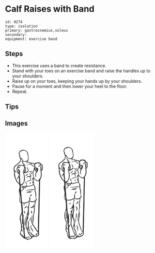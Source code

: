 # Calf Raises with Band
> 

``` 
id: 0274 
type: isolation 
primary: gastrocnemius,soleus 
secondary:  
equipment: exercise band 
``` 

## Steps

 - This exercise uses a band to create resistance.
 - Stand with your toes on an exercise band and raise the handles up to your shoulders.
 - Raise up on your toes, keeping your hands up by your shoulders.
 - Pause for a moment and then lower your heel to the floor.
 - Repeat.

## Tips


## Images

<svg width="144" height="384" viewBox="0 0 108 288" xmlns="http://www.w3.org/2000/svg"><g fill="#FFF"><path d="M0 0h108v288H0V0m36.9 46.05c-2.28 2.05-3.51 5.59-2.44 8.58 1.03 3.38.49 7.47 3.37 10.05-.05 1.81.2 3.71-.53 5.44-.84 2.86-3.83 4.15-5.62 6.34-2.64 3.17-7.05 4.39-9.14 8.08-1.24 2.25-2.09 5-1.26 7.54 1.74 5.46.33 11.32 1.8 16.83 1.24 4.42 3.37 8.5 5.25 12.67 1.58 3.16 5.6 4.2 6.95 7.52.56 1.9.74 3.91.82 5.9.16 2.84-2.01 5.17-2.08 7.97.56 5.26 3.1 10.26 2.32 15.64.37.03 1.1.09 1.47.11.39-.89.77-1.78 1.14-2.68-.96 5.33-.37 10.74.31 16.07-.57-.38-1.71-1.12-2.28-1.49-.85-3.85-.09-7.74.97-11.46-.57.24-1.7.73-2.27.97.13 3.26-.42 6.51-.13 9.77.15 2.74 4.23 3.2 3.97 6.05.57 7.35 1.73 14.71 1.35 22.09-2.09 5.05-5.56 10.17-4.41 15.91 1.54 9.7 5.63 19.74 2.2 29.49-.99 3.26-2.93 7.93.43 10.44 2.41 2.04 4.42 4.49 6.71 6.66 1.8 1.8 4.62 1.59 6.61 3.07 3.75 2.74 8.36-.01 12.16-1.21 1.81-.41 2.81-2 2.82-3.79 2.81-.89 5.69-1.53 8.66-1.28 3.55.26 6.72-2.4 8.34-5.31-.51-4.98-.92-9.95-.29-14.95.33-26.52 1.42-53.02 1.7-79.55.69-13.3.45-26.64 1.02-39.94 3.89-6.47 4.79-14.48 2.77-21.76 1.38-1.72 3.67-3.25 3.55-5.71.15-3.37.13-6.74.02-10.11-1.31-.43-2.62-.86-3.94-1.26-.73-1.25-1.27-2.66-2.36-3.65-3.73-1.31-7.87-1.02-11.67-.1-.58 1.01-1.17 2.02-1.75 3.04l-2.29-2.13c-4.49-.29-8.97-1.03-13.03-3.06-.83.16-2.49.47-3.32.62.97-1.88 2.25-3.6 3.07-5.56 1.02-4.95-.22-9.97-.85-14.88-.42-4.89-4.86-8.43-9.38-9.5-3.76-1.24-7.37 1.13-10.74 2.53z"/><path d="M37.21 48.03c3.77-1.85 8.08-4.06 12.37-2.72 2.17 1.36 4.58 3.08 5.22 5.71 1.32 4.98 2.87 10.18 1.86 15.37-1.41 4.2-6.44 6.09-10.42 4.41-2.68-1.44-3.34-4.65-5.02-6.94-1.2-.88-2.73-1.27-3.76-2.36-.93-1.29.04-2.6.52-3.84-.43-.27-1.3-.8-1.73-1.07-.09-2.76-1.14-6.36.96-8.56zM39.44 64.63c1.37 1.9 2.72 3.84 4.31 5.58-.8.44-1.6.86-2.41 1.28.91 2.96 1.92 6.91 5.4 7.66-.66.49-1.31.99-1.95 1.5-3.31.04-6.69.46-9.88-.64-2.56 1.39-4.44 3.8-4.36 6.82-.41.24-1.24.71-1.66.95-.63 5.69.07 12.68 5.92 15.43-.8 1.85-1.07 3.87-1.81 5.73-1.56 2.16-3.36 4.25-3.75 6.99 2.31-1.32 3.33-3.97 5.33-5.66-.5 5.09.18 10.19.9 15.22-2.67-1.79-5.54-3.61-6.25-7-4.68-6.39-4.29-14.58-5.66-22.02 1.52 1.01 3.06 2.02 4.72 2.8-1.24-2.48-3.15-4.5-4.99-6.54-.58-2.4-.73-5.37.97-7.38 2.26-3.15 5.97-4.74 8.55-7.57 1.99-2.21 5.04-3.71 5.83-6.78.8-2.03.89-4.22.79-6.37z"/><path d="M43.17 72.95c.64-.44 1.28-.88 1.93-1.31 2.86 1.43 6.1 1.33 9.18.91-.07 1.64-.04 3.29 0 4.93.74-1.43 1.56-2.84 2.63-4.06 2.63 1.97 5.73 3.04 8.72 4.32-3.9.4-10.23-.57-11.55 4.34 1.02-.86 1.99-1.79 2.95-2.71 2.61-.09 5.22-.15 7.84-.27l-.55 1.28c2.57 1.39 4.72 3.38 6.99 5.18-.63-3.06-3.27-4.8-5.97-5.87.16-.67.49-2.01.65-2.69 2.98-.35 5.42 1.03 6.68 3.77-.4 2.51-.44 5.06-.33 7.61-.33.36-.98 1.09-1.3 1.45.18 3.1-1.09 5.87-3 8.23.33 3 .79 5.99 1.7 8.88.24 1.82 1.24 4.59-1.18 5.38-.45 1.47-.91 2.94-1.37 4.41-.88.87-1.74 1.76-2.58 2.66 2.16-.74 3.89-2.24 5.2-4.09-.16 2.66-.02 5.31.23 7.95-.76-1.35-1.57-2.66-2.55-3.85.3 2.68.65 5.35.9 8.04.4-.93 1.21-2.8 1.61-3.74.09 1.61.05 3.23-.05 4.84-4.7 2.47-9.94 3.34-15.13 4.13-.48-.87-.98-1.84-.46-2.84-.42-.56-.83-1.1-1.24-1.65-.39 1.46-.8 2.93-1.26 4.37-3.96.7-7.83-.35-11.58-1.58 1.46 3.73 6.97 4.57 10.18 2.87-.21.77-.42 1.55-.61 2.33-2.89.07-5.71-.43-8.51-1.05l-1.29.96c1.69.68 3.43 1.24 5.16 1.81-1.3 2.86-3.22 5.35-5.58 7.43-.41-4.9-.74-9.82-.47-14.74 1.9-.68 4.48-.75 5.37-2.91 1.19-2.23 2.51-4.4 3.51-6.72 2.13-7.1.39-14.4-1.69-21.27.67.3 2.03.9 2.71 1.19 3.31-.93 7.88-1.55 8.39-5.79 1.56 1.25 3.03 2.7 4.88 3.55 1.74.03 3.43-.54 5.12-.89-.72-2.18-2.88-1.05-4.5-.99-2.25.41-4.07-1.36-5.8-2.51 1.12-3.56-1.1-6.88-3.22-9.55.59 3.26 1.77 6.37 2.83 9.49-2.05 2.04-4.18 4-6.61 5.58 1.09-4.56 1.38-9.31.25-13.89-.99-.91-1.97-1.82-2.95-2.74 1.09-1.79 3.05-1.98 4.98-2.07-4.76-.23-6.8-4.74-9.26-8.11m20.6 28.08c.2 1.28 2.91 2.1 2.95.35-.19-1.29-2.91-2.08-2.95-.35M49.5 108.5c2.09-1.33 4.18-2.67 6.37-3.83.38-1.16.77-2.31 1.14-3.47-2.31 2.65-5.87 4.09-7.51 7.3m10.31-6.92c.71.9 1.44 1.79 2.18 2.67-.08 1.22-.16 2.44-.25 3.67-1.82.04-3.65-.05-5.46.17-1.53 1.41-2.42 3.34-3.33 5.18 1.45-1.14 2.73-2.46 3.99-3.79 1.32.1 2.64.19 3.96.27 1.59 2.74 2.19 5.82 1.53 8.95-.84-.14-2.54-.41-3.38-.55-1.09.72-2.17 1.44-3.25 2.17-.79.09-2.38.25-3.17.33 2.06 1.77 4.58.34 6.49-.9 1.47-.16 2.94-.32 4.42-.47.52-3.69.23-7.4-.99-10.93 1.79-.31 4.03.26 5.26-1.49l-4.69.84c1.18-2.82-.02-5.92-3.31-6.12m-10.49 19.27c.8 2.55 1.48 6.13 4.81 6.21-.97-2.51-2.75-4.53-4.81-6.21m14.04 2.33c-1.3.45-2.58 2.08-2.14 3.48 1.45.58 3.73-2.76 2.14-3.48z"/><path d="M75.69 77.93c2.54-2.79 6.78-1.26 10-.82l1.48 2.2c-1.63 1.04-3.41 1.8-5.24 2.43 3.18-.26 6.37-.59 9.57-.47l.61 2.57c-3.07-.35-6.14-.72-9.22-.94-.18.42-.55 1.26-.73 1.68 1.87-.16 3.74-.33 5.61-.51-.04 5.51-.1 11.07.82 16.52.5 4.48-.37 9.03-1.94 13.23-.48.21-1.45.64-1.93.85-.94 1.6-1.47 4.48-3.83 4.36-3.92-1.16-7.14-4.04-9.47-7.33 0-3.28-.68-6.49-1.39-9.67-.91-3.77 2.33-6.85 2.2-10.58 1.43 2.35 3.31 4.36 5.29 6.26-3.53 3.57-2.85 8.56-2.16 13.05.26-.29.79-.86 1.05-1.15.02-2.13-.12-4.27.01-6.4 1.19-4.45 5.98-7.38 5.71-12.32-.51-2.93-3.63-3.46-5.98-4.2l.12 4.52c.85 1.62 2.65 2.49 3.9 3.79-1.66-.59-3.31-1.21-4.95-1.82-.12-1.58-.25-3.15-.4-4.72l.99-.45c-.58-3.24-2.86-7.25-.12-10.08zM35.97 82.51c3.2.3 6.69-1.18 9.68.41 4.13 4.49-.37 10.16-1.41 14.93 1.52-.93 3.42-1.93 3.79-3.85.05-1.66-.22-3.31-.2-4.97.31-.12.95-.36 1.26-.48-.07 2.5-.27 4.99-.49 7.47-1.46.89-2.88 1.84-4.25 2.87 2.88 6.95 3.37 14.69 1.92 22.04-1.09 3.6-3.82 7.65-8.08 7.27-.73-5.72-.8-11.5-1.57-17.22-.65-4.7.47-9.4.13-14.09.03-3.09-2.42-5.27-3.54-7.97-.3 1.25-.62 2.48-.95 3.72.32 1.32.61 2.65.88 3.98.82.91 1.62 1.82 2.41 2.75-1.84-.24-3.34-1.25-4.48-2.66-.68-2.92-.89-5.9-.05-8.82 2.16-.6 4.41-.8 6.59-1.28.38-2.42-3.55-1.01-4.98-1.72.82-1.16 1.57-2.82 3.34-2.38z"/><path d="M89.21 84.25l2.44-.1c-.45 3.02.35 6.42-1.91 8.89.02-2.94.65-5.98-.53-8.79zM70.66 113.26c3.29 3.95 7.93 8.42 13.55 6.96-.88 16.56-.51 33.18-1.29 49.75-.49 13-.29 26.03-1.16 39.02-.12 11.54-.19 23.08-.47 34.62-3.71-2.2-4.47-6.65-7.14-9.74-2.04-2.39-3.45-5.2-5.07-7.88-.06-3.41.46-6.78 1.37-10.06 1.5-5.48-.41-11.39 1.74-16.75 1.73-4.57 1.53-9.53.78-14.27.54-4.72 2.87-9.15 2.79-14.01-.17-2.24 2.15-3.45 3.26-5.12-.88-1.78-2.83-3.42-2.43-5.59.73-4.7.79-9.62-.89-14.13-1.35-3.48-.02-7.22-.62-10.81-1-1.24-1.95-2.51-2.93-3.75-1.03-6.03-.88-12.16-1.49-18.24z"/><path d="M51.49 134.14c6.4.39 12.8-1.41 18.63-3.94 1 1.98 2.23 3.85 3.07 5.91.04 3.33-.63 6.73.67 9.93 2.34 6.37.59 13.42 3.19 19.69-1.71 1.34-3.31 2.86-5.26 3.85-3.34 1.26-6.92.35-10.37.32 1.55-2.8.58-5.99.56-8.99-.54-.62-1.09-1.24-1.64-1.86-.4 2.83-.61 5.73.24 8.51-4.56 5.24-11.78 6.36-18.36 5.76-1.44-8.85-1.29-17.88-2.73-26.73 2.75-2.39 5.81-4.67 7.15-8.21 1.72-.54 3.44-1.11 5.15-1.7-.08-.64-.23-1.9-.3-2.54m-1.73 8.43c4.74 1.11 9.55.28 14.21-.75 2.64-.73 6.5 1.47 8.06-1.5-7.48-.74-14.79 2.09-22.27 2.25m2.39 6.6c4.35-1.68 8.81.24 13.26-.45-1.84-1.75-4.45-1.07-6.72-1.07 3.2-1.43 7.39-1.38 9.68-4.31-5.49 1.61-11.56 2.28-16.22 5.83m12.97 2.98c-1.4 2.13-2.9 4.2-4.26 6.36 2.41-.74 6.7-3.65 4.26-6.36z"/><path d="M60.22 170.19c2.19.9 4.33 2.21 6.8 2.11 2.44-.21 4.78-1.02 7.14-1.63-.22 3.75-1.27 7.35-2.16 10.98-.28.2-.84.62-1.12.82.08-1.19.23-3.57.3-4.76-1.94 2.29-2.65 5.55-5.14 7.37-1.42-.62-2.77-1.37-4.15-2.05.96 1.92 2.55 4.05 5 3.67 1.78-.84 3.14-2.45 3.52-4.41.76 2.55 1.19 5.19 1.48 7.83.43 5.44-2.63 10.43-2.32 15.86.57 7.68-3.37 15.13-1.59 22.78 4.85 4.78 6.7 11.81 11.94 16.26 2.14 1.86 2.79 4.98 1.44 7.49-.81 2.61-3.89 2.67-6.04 3.46-2.06-1.59-4.49-2.51-6.97-3.19-.86-1.44-1.58-2.98-2.64-4.29-2.34-2.04-5.69-2.06-8.28-3.64-1.68-3.61-2.11-7.69.23-11.15-.09 2.11-.64 4.24-.24 6.33 1.37 1.95 3.26 3.46 4.91 5.16-.14-2.26-1.4-4.05-2.69-5.8-.48-2.22.6-4.95-1.34-6.66 1.17-5.21.66-10.67-1.61-15.51-1.57.14-.51 3-.48 3.93 1.39 5.43 1.08 11.34-1.85 16.23-3.09-6.92-1.07-14.77.1-21.95.35.08 1.05.23 1.4.3.85-2.78 1.18-5.69 1.73-8.54-1.02.01-1.76.6-2.34 1.4.25-3.02.51-6.08 1.49-8.96.14 2.5-.48 5.25 1.12 7.43 2.17-6.23.25-12.67 1.08-19.04-.98-5.34 1.93-10.3 1.75-15.58-.3-.3-.9-.91-1.2-1.21-.56 4.65-1.65 9.2-2.8 13.74-.39-.52-1.17-1.55-1.56-2.06-.9-.18-1.81-.35-2.71-.53-1.74 1.52-3.53 2.99-5.12 4.68 3.07.74 4.87-2.01 6.65-3.93 3.97 3.19 3.01 8.41 2.17 12.81-.94 3.35-2.75 6.52-2.56 10.11-.04 7.42-2.82 14.51-2.72 21.92 0 2.82.77 5.56 1.16 8.33 2.05 4.04 4.09 8.13 5.11 12.57.45 2.35 2.87 3.42 4.05 5.34 1.15 1.77 2.6 3.31 3.84 5.03-.07 1.65-1.9 1.98-3.11 2.57-3.5 1.65-7.85 1.12-11.09-.82 3.21-2.29 7.4-.21 10.71-2.43-1.17-1.71-2.96-.61-4.48-.27-2.52-.74-4.81.35-6.99 1.49-1.21-6.51-1.7-13.12-2.01-19.72-.2-1.74 1.08-3.1 1.79-4.57l-2.38.24c-.54-8.26-1.54-16.49-2.09-24.75-.33-2.43.68-4.69 1.5-6.9-.55.19-1.65.56-2.21.74-.82-9.94-.51-19.95-2.41-29.79.96 0 2.88-.01 3.84-.01.12 1.61.23 3.23.34 4.85.35-.01 1.04-.01 1.38-.01-.09-1.56-.19-3.12-.3-4.68 4.76.13 9.21-1.9 12.73-4.99m-12.23 30.06c2.64-.37.78-3.48 1.04-5.13l-1.06.59c-.1-1.17-.19-2.35-.28-3.52l1.14-.65c-3.07 1.42-1.64 6.07-.84 8.71m15.79-8.14c.35 1.37.74 2.74 1.17 4.09-.22 1.16-.44 2.33-.55 3.52 1.14-.13 2.05-.86 2.63-1.81.38-2.42-1.64-4.32-3.25-5.8m2.26 16.88c-.66 4.95-1.73 10.01-.82 15.01l1.29 1.07c-.78-7.29.87-14.47 1.54-21.68a12.215 12.215 0 0 0-2.01 5.6m-17.32 9.5c-.34 3.95-1.46 8.55 1.09 12.01.17-7.91.16-15.86 1.67-23.66-2.04 3.51-1.93 7.77-2.76 11.65m14.15-9.72c-1.11 3.56-1.89 7.22-2.45 10.91 2.88-2.63 3.26-7.28 2.45-10.91m-.59 25.94c2.94 3.5 4.94 7.61 7.48 11.37-.21-2.83-1.35-5.44-2.72-7.89a623.66 623.66 0 0 1-3.53-3.74c.94-1.6 1.82-3.24 2.6-4.92-2.64.32-2.82 3.26-3.83 5.18m15.22 15.94c-.87.45-1.74.89-2.61 1.34 1.09.69 2.19 1.38 3.28 2.07.17-.59.52-1.79.69-2.39.83-1.17 1.63-2.36 2.39-3.58-1.94-.37-2.84 1.2-3.75 2.56zM41.82 200.91c1.72 8.77-.66 17.63 1.13 26.37.3-.13.91-.4 1.22-.54.41 10.42 2.15 20.74 2.34 31.16-1.92-2.89-4.66-4.95-7.2-7.23-.92-3.13.49-6.36 1.21-9.39.82 1.4 1.62 2.8 2.47 4.19 1.05-2.58-.55-4.9-1.49-7.22.52-2.16 1.23-4.25 1.84-6.38l-1.72-1.4c-.28-2.19-.59-4.37-1.13-6.51-1.28-4.55-1.07-9.35-2.26-13.92.53-3.25 2.22-6.17 3.59-9.13z"/><path d="M57.91 246.61c2.56.99 5.66 1.74 6.87 4.52 1.05 2.51 3.47 3.74 5.98 4.35-1.95-.09-3.8.5-5.56 1.28-1.53-4.08-5.58-6.28-7.29-10.15z"/></g><g fill="#333"><path d="M36.9 46.05c3.37-1.4 6.98-3.77 10.74-2.53 4.52 1.07 8.96 4.61 9.38 9.5.63 4.91 1.87 9.93.85 14.88-.82 1.96-2.1 3.68-3.07 5.56.83-.15 2.49-.46 3.32-.62 4.06 2.03 8.54 2.77 13.03 3.06l2.29 2.13c.58-1.02 1.17-2.03 1.75-3.04 3.8-.92 7.94-1.21 11.67.1 1.09.99 1.63 2.4 2.36 3.65 1.32.4 2.63.83 3.94 1.26.11 3.37.13 6.74-.02 10.11.12 2.46-2.17 3.99-3.55 5.71 2.02 7.28 1.12 15.29-2.77 21.76-.57 13.3-.33 26.64-1.02 39.94-.28 26.53-1.37 53.03-1.7 79.55-.63 5-.22 9.97.29 14.95-1.62 2.91-4.79 5.57-8.34 5.31-2.97-.25-5.85.39-8.66 1.28-.01 1.79-1.01 3.38-2.82 3.79-3.8 1.2-8.41 3.95-12.16 1.21-1.99-1.48-4.81-1.27-6.61-3.07-2.29-2.17-4.3-4.62-6.71-6.66-3.36-2.51-1.42-7.18-.43-10.44 3.43-9.75-.66-19.79-2.2-29.49-1.15-5.74 2.32-10.86 4.41-15.91.38-7.38-.78-14.74-1.35-22.09.26-2.85-3.82-3.31-3.97-6.05-.29-3.26.26-6.51.13-9.77.57-.24 1.7-.73 2.27-.97-1.06 3.72-1.82 7.61-.97 11.46.57.37 1.71 1.11 2.28 1.49-.68-5.33-1.27-10.74-.31-16.07-.37.9-.75 1.79-1.14 2.68-.37-.02-1.1-.08-1.47-.11.78-5.38-1.76-10.38-2.32-15.64.07-2.8 2.24-5.13 2.08-7.97-.08-1.99-.26-4-.82-5.9-1.35-3.32-5.37-4.36-6.95-7.52-1.88-4.17-4.01-8.25-5.25-12.67-1.47-5.51-.06-11.37-1.8-16.83-.83-2.54.02-5.29 1.26-7.54 2.09-3.69 6.5-4.91 9.14-8.08 1.79-2.19 4.78-3.48 5.62-6.34.73-1.73.48-3.63.53-5.44-2.88-2.58-2.34-6.67-3.37-10.05-1.07-2.99.16-6.53 2.44-8.58m.31 1.98c-2.1 2.2-1.05 5.8-.96 8.56.43.27 1.3.8 1.73 1.07-.48 1.24-1.45 2.55-.52 3.84 1.03 1.09 2.56 1.48 3.76 2.36 1.68 2.29 2.34 5.5 5.02 6.94 3.98 1.68 9.01-.21 10.42-4.41 1.01-5.19-.54-10.39-1.86-15.37-.64-2.63-3.05-4.35-5.22-5.71-4.29-1.34-8.6.87-12.37 2.72m2.23 16.6c.1 2.15.01 4.34-.79 6.37-.79 3.07-3.84 4.57-5.83 6.78-2.58 2.83-6.29 4.42-8.55 7.57-1.7 2.01-1.55 4.98-.97 7.38 1.84 2.04 3.75 4.06 4.99 6.54-1.66-.78-3.2-1.79-4.72-2.8 1.37 7.44.98 15.63 5.66 22.02.71 3.39 3.58 5.21 6.25 7-.72-5.03-1.4-10.13-.9-15.22-2 1.69-3.02 4.34-5.33 5.66.39-2.74 2.19-4.83 3.75-6.99.74-1.86 1.01-3.88 1.81-5.73-5.85-2.75-6.55-9.74-5.92-15.43.42-.24 1.25-.71 1.66-.95-.08-3.02 1.8-5.43 4.36-6.82 3.19 1.1 6.57.68 9.88.64.64-.51 1.29-1.01 1.95-1.5-3.48-.75-4.49-4.7-5.4-7.66.81-.42 1.61-.84 2.41-1.28-1.59-1.74-2.94-3.68-4.31-5.58m3.73 8.32c2.46 3.37 4.5 7.88 9.26 8.11-1.93.09-3.89.28-4.98 2.07.98.92 1.96 1.83 2.95 2.74 1.13 4.58.84 9.33-.25 13.89 2.43-1.58 4.56-3.54 6.61-5.58-1.06-3.12-2.24-6.23-2.83-9.49 2.12 2.67 4.34 5.99 3.22 9.55 1.73 1.15 3.55 2.92 5.8 2.51 1.62-.06 3.78-1.19 4.5.99-1.69.35-3.38.92-5.12.89-1.85-.85-3.32-2.3-4.88-3.55-.51 4.24-5.08 4.86-8.39 5.79-.68-.29-2.04-.89-2.71-1.19 2.08 6.87 3.82 14.17 1.69 21.27-1 2.32-2.32 4.49-3.51 6.72-.89 2.16-3.47 2.23-5.37 2.91-.27 4.92.06 9.84.47 14.74 2.36-2.08 4.28-4.57 5.58-7.43-1.73-.57-3.47-1.13-5.16-1.81l1.29-.96c2.8.62 5.62 1.12 8.51 1.05.19-.78.4-1.56.61-2.33-3.21 1.7-8.72.86-10.18-2.87 3.75 1.23 7.62 2.28 11.58 1.58.46-1.44.87-2.91 1.26-4.37.41.55.82 1.09 1.24 1.65-.52 1-.02 1.97.46 2.84 5.19-.79 10.43-1.66 15.13-4.13.1-1.61.14-3.23.05-4.84-.4.94-1.21 2.81-1.61 3.74-.25-2.69-.6-5.36-.9-8.04.98 1.19 1.79 2.5 2.55 3.85-.25-2.64-.39-5.29-.23-7.95-1.31 1.85-3.04 3.35-5.2 4.09.84-.9 1.7-1.79 2.58-2.66.46-1.47.92-2.94 1.37-4.41 2.42-.79 1.42-3.56 1.18-5.38-.91-2.89-1.37-5.88-1.7-8.88 1.91-2.36 3.18-5.13 3-8.23.32-.36.97-1.09 1.3-1.45-.11-2.55-.07-5.1.33-7.61-1.26-2.74-3.7-4.12-6.68-3.77-.16.68-.49 2.02-.65 2.69 2.7 1.07 5.34 2.81 5.97 5.87-2.27-1.8-4.42-3.79-6.99-5.18l.55-1.28c-2.62.12-5.23.18-7.84.27-.96.92-1.93 1.85-2.95 2.71 1.32-4.91 7.65-3.94 11.55-4.34-2.99-1.28-6.09-2.35-8.72-4.32-1.07 1.22-1.89 2.63-2.63 4.06-.04-1.64-.07-3.29 0-4.93-3.08.42-6.32.52-9.18-.91-.65.43-1.29.87-1.93 1.31m32.52 4.98c-2.74 2.83-.46 6.84.12 10.08l-.99.45c.15 1.57.28 3.14.4 4.72 1.64.61 3.29 1.23 4.95 1.82-1.25-1.3-3.05-2.17-3.9-3.79l-.12-4.52c2.35.74 5.47 1.27 5.98 4.2.27 4.94-4.52 7.87-5.71 12.32-.13 2.13.01 4.27-.01 6.4-.26.29-.79.86-1.05 1.15-.69-4.49-1.37-9.48 2.16-13.05-1.98-1.9-3.86-3.91-5.29-6.26.13 3.73-3.11 6.81-2.2 10.58.71 3.18 1.39 6.39 1.39 9.67 2.33 3.29 5.55 6.17 9.47 7.33 2.36.12 2.89-2.76 3.83-4.36.48-.21 1.45-.64 1.93-.85 1.57-4.2 2.44-8.75 1.94-13.23-.92-5.45-.86-11.01-.82-16.52-1.87.18-3.74.35-5.61.51.18-.42.55-1.26.73-1.68 3.08.22 6.15.59 9.22.94l-.61-2.57c-3.2-.12-6.39.21-9.57.47 1.83-.63 3.61-1.39 5.24-2.43l-1.48-2.2c-3.22-.44-7.46-1.97-10 .82m-39.72 4.58c-1.77-.44-2.52 1.22-3.34 2.38 1.43.71 5.36-.7 4.98 1.72-2.18.48-4.43.68-6.59 1.28-.84 2.92-.63 5.9.05 8.82 1.14 1.41 2.64 2.42 4.48 2.66-.79-.93-1.59-1.84-2.41-2.75-.27-1.33-.56-2.66-.88-3.98.33-1.24.65-2.47.95-3.72 1.12 2.7 3.57 4.88 3.54 7.97.34 4.69-.78 9.39-.13 14.09.77 5.72.84 11.5 1.57 17.22 4.26.38 6.99-3.67 8.08-7.27 1.45-7.35.96-15.09-1.92-22.04 1.37-1.03 2.79-1.98 4.25-2.87.22-2.48.42-4.97.49-7.47-.31.12-.95.36-1.26.48-.02 1.66.25 3.31.2 4.97-.37 1.92-2.27 2.92-3.79 3.85 1.04-4.77 5.54-10.44 1.41-14.93-2.99-1.59-6.48-.11-9.68-.41m53.24 1.74c1.18 2.81.55 5.85.53 8.79 2.26-2.47 1.46-5.87 1.91-8.89l-2.44.1m-18.55 29.01c.61 6.08.46 12.21 1.49 18.24.98 1.24 1.93 2.51 2.93 3.75.6 3.59-.73 7.33.62 10.81 1.68 4.51 1.62 9.43.89 14.13-.4 2.17 1.55 3.81 2.43 5.59-1.11 1.67-3.43 2.88-3.26 5.12.08 4.86-2.25 9.29-2.79 14.01.75 4.74.95 9.7-.78 14.27-2.15 5.36-.24 11.27-1.74 16.75-.91 3.28-1.43 6.65-1.37 10.06 1.62 2.68 3.03 5.49 5.07 7.88 2.67 3.09 3.43 7.54 7.14 9.74.28-11.54.35-23.08.47-34.62.87-12.99.67-26.02 1.16-39.02.78-16.57.41-33.19 1.29-49.75-5.62 1.46-10.26-3.01-13.55-6.96m-19.17 20.88c.07.64.22 1.9.3 2.54-1.71.59-3.43 1.16-5.15 1.7-1.34 3.54-4.4 5.82-7.15 8.21 1.44 8.85 1.29 17.88 2.73 26.73 6.58.6 13.8-.52 18.36-5.76-.85-2.78-.64-5.68-.24-8.51.55.62 1.1 1.24 1.64 1.86.02 3 .99 6.19-.56 8.99 3.45.03 7.03.94 10.37-.32 1.95-.99 3.55-2.51 5.26-3.85-2.6-6.27-.85-13.32-3.19-19.69-1.3-3.2-.63-6.6-.67-9.93-.84-2.06-2.07-3.93-3.07-5.91-5.83 2.53-12.23 4.33-18.63 3.94m8.73 36.05c-3.52 3.09-7.97 5.12-12.73 4.99.11 1.56.21 3.12.3 4.68-.34 0-1.03 0-1.38.01-.11-1.62-.22-3.24-.34-4.85-.96 0-2.88.01-3.84.01 1.9 9.84 1.59 19.85 2.41 29.79.56-.18 1.66-.55 2.21-.74-.82 2.21-1.83 4.47-1.5 6.9.55 8.26 1.55 16.49 2.09 24.75l2.38-.24c-.71 1.47-1.99 2.83-1.79 4.57.31 6.6.8 13.21 2.01 19.72 2.18-1.14 4.47-2.23 6.99-1.49 1.52-.34 3.31-1.44 4.48.27-3.31 2.22-7.5.14-10.71 2.43 3.24 1.94 7.59 2.47 11.09.82 1.21-.59 3.04-.92 3.11-2.57-1.24-1.72-2.69-3.26-3.84-5.03-1.18-1.92-3.6-2.99-4.05-5.34-1.02-4.44-3.06-8.53-5.11-12.57-.39-2.77-1.16-5.51-1.16-8.33-.1-7.41 2.68-14.5 2.72-21.92-.19-3.59 1.62-6.76 2.56-10.11.84-4.4 1.8-9.62-2.17-12.81-1.78 1.92-3.58 4.67-6.65 3.93 1.59-1.69 3.38-3.16 5.12-4.68.9.18 1.81.35 2.71.53.39.51 1.17 1.54 1.56 2.06 1.15-4.54 2.24-9.09 2.8-13.74.3.3.9.91 1.2 1.21.18 5.28-2.73 10.24-1.75 15.58-.83 6.37 1.09 12.81-1.08 19.04-1.6-2.18-.98-4.93-1.12-7.43-.98 2.88-1.24 5.94-1.49 8.96.58-.8 1.32-1.39 2.34-1.4-.55 2.85-.88 5.76-1.73 8.54-.35-.07-1.05-.22-1.4-.3-1.17 7.18-3.19 15.03-.1 21.95 2.93-4.89 3.24-10.8 1.85-16.23-.03-.93-1.09-3.79.48-3.93 2.27 4.84 2.78 10.3 1.61 15.51 1.94 1.71.86 4.44 1.34 6.66 1.29 1.75 2.55 3.54 2.69 5.8-1.65-1.7-3.54-3.21-4.91-5.16-.4-2.09.15-4.22.24-6.33-2.34 3.46-1.91 7.54-.23 11.15 2.59 1.58 5.94 1.6 8.28 3.64 1.06 1.31 1.78 2.85 2.64 4.29 2.48.68 4.91 1.6 6.97 3.19 2.15-.79 5.23-.85 6.04-3.46 1.35-2.51.7-5.63-1.44-7.49-5.24-4.45-7.09-11.48-11.94-16.26-1.78-7.65 2.16-15.1 1.59-22.78-.31-5.43 2.75-10.42 2.32-15.86-.29-2.64-.72-5.28-1.48-7.83-.38 1.96-1.74 3.57-3.52 4.41-2.45.38-4.04-1.75-5-3.67 1.38.68 2.73 1.43 4.15 2.05 2.49-1.82 3.2-5.08 5.14-7.37-.07 1.19-.22 3.57-.3 4.76.28-.2.84-.62 1.12-.82.89-3.63 1.94-7.23 2.16-10.98-2.36.61-4.7 1.42-7.14 1.63-2.47.1-4.61-1.21-6.8-2.11m-18.4 30.72c-1.37 2.96-3.06 5.88-3.59 9.13 1.19 4.57.98 9.37 2.26 13.92.54 2.14.85 4.32 1.13 6.51l1.72 1.4c-.61 2.13-1.32 4.22-1.84 6.38.94 2.32 2.54 4.64 1.49 7.22-.85-1.39-1.65-2.79-2.47-4.19-.72 3.03-2.13 6.26-1.21 9.39 2.54 2.28 5.28 4.34 7.2 7.23-.19-10.42-1.93-20.74-2.34-31.16-.31.14-.92.41-1.22.54-1.79-8.74.59-17.6-1.13-26.37m16.09 45.7c1.71 3.87 5.76 6.07 7.29 10.15 1.76-.78 3.61-1.37 5.56-1.28-2.51-.61-4.93-1.84-5.98-4.35-1.21-2.78-4.31-3.53-6.87-4.52z"/><path d="M63.77 101.03c.04-1.73 2.76-.94 2.95.35-.04 1.75-2.75.93-2.95-.35zM49.5 108.5c1.64-3.21 5.2-4.65 7.51-7.3-.37 1.16-.76 2.31-1.14 3.47-2.19 1.16-4.28 2.5-6.37 3.83zM59.81 101.58c3.29.2 4.49 3.3 3.31 6.12l4.69-.84c-1.23 1.75-3.47 1.18-5.26 1.49 1.22 3.53 1.51 7.24.99 10.93-1.48.15-2.95.31-4.42.47-1.91 1.24-4.43 2.67-6.49.9.79-.08 2.38-.24 3.17-.33 1.08-.73 2.16-1.45 3.25-2.17.84.14 2.54.41 3.38.55.66-3.13.06-6.21-1.53-8.95-1.32-.08-2.64-.17-3.96-.27-1.26 1.33-2.54 2.65-3.99 3.79.91-1.84 1.8-3.77 3.33-5.18 1.81-.22 3.64-.13 5.46-.17.09-1.23.17-2.45.25-3.67-.74-.88-1.47-1.77-2.18-2.67zM49.32 120.85c2.06 1.68 3.84 3.7 4.81 6.21-3.33-.08-4.01-3.66-4.81-6.21zM63.36 123.18c1.59.72-.69 4.06-2.14 3.48-.44-1.4.84-3.03 2.14-3.48zM49.76 142.57c7.48-.16 14.79-2.99 22.27-2.25-1.56 2.97-5.42.77-8.06 1.5-4.66 1.03-9.47 1.86-14.21.75zM52.15 149.17c4.66-3.55 10.73-4.22 16.22-5.83-2.29 2.93-6.48 2.88-9.68 4.31 2.27 0 4.88-.68 6.72 1.07-4.45.69-8.91-1.23-13.26.45zM65.12 152.15c2.44 2.71-1.85 5.62-4.26 6.36 1.36-2.16 2.86-4.23 4.26-6.36zM47.99 200.25c-.8-2.64-2.23-7.29.84-8.71l-1.14.65c.09 1.17.18 2.35.28 3.52l1.06-.59c-.26 1.65 1.6 4.76-1.04 5.13zM63.78 192.11c1.61 1.48 3.63 3.38 3.25 5.8-.58.95-1.49 1.68-2.63 1.81.11-1.19.33-2.36.55-3.52a73.21 73.21 0 0 1-1.17-4.09zM66.04 208.99c.2-2.01.89-3.93 2.01-5.6-.67 7.21-2.32 14.39-1.54 21.68L65.22 224c-.91-5 .16-10.06.82-15.01zM48.72 218.49c.83-3.88.72-8.14 2.76-11.65-1.51 7.8-1.5 15.75-1.67 23.66-2.55-3.46-1.43-8.06-1.09-12.01zM62.87 208.77c.81 3.63.43 8.28-2.45 10.91.56-3.69 1.34-7.35 2.45-10.91zM62.28 234.71c1.01-1.92 1.19-4.86 3.83-5.18a57.75 57.75 0 0 1-2.6 4.92c1.17 1.25 2.35 2.5 3.53 3.74 1.37 2.45 2.51 5.06 2.72 7.89-2.54-3.76-4.54-7.87-7.48-11.37zM77.5 250.65c.91-1.36 1.81-2.93 3.75-2.56-.76 1.22-1.56 2.41-2.39 3.58-.17.6-.52 1.8-.69 2.39-1.09-.69-2.19-1.38-3.28-2.07.87-.45 1.74-.89 2.61-1.34z"/></g></svg>
<svg width="144" height="384" viewBox="0 0 108 288" xmlns="http://www.w3.org/2000/svg"><g fill="#FFF"><path d="M0 0h108v288H0V0m40.41 37.5c-4.55.77-7.43 5.82-5.95 10.13 1.02 3.41.53 7.47 3.37 10.11.08 2.75.06 5.96-2.13 7.97-2.16 1.84-4.1 3.91-6.2 5.81-3.06 2.09-6.66 4.14-7.84 7.91-1.93 4.47 1.24 8.95.61 13.56-.59 7.97 2.92 15.32 6.44 22.22 1.61 2.4 4.52 3.53 6.09 5.97.93 2.49.79 5.22.92 7.84.09 2.44-1.63 4.51-1.69 6.93.5 4.1 1.91 8.03 2.46 12.12-.11 4.96-1.49 9.87-.93 14.86.42 2.34 3.38 3.37 3.32 5.92.73 6.89 1.29 13.85.59 20.77-1.53 6.4-4.65 12.76-3.41 19.5.43 4.61 3.02 8.55 4.33 12.9 1.11 3.8-1.91 7.35-1.06 11.17.4 2.3-.73 4.55-.43 6.85.23 2.08 1.51 3.81 2.38 5.66 1.67 3.03 1.42 6.63 2.42 9.88 1.01 2.43 2.76 4.46 4.25 6.6 2.34.19 4.67.39 6.98.76-.37-.7-1.12-2.11-1.49-2.82l-.16.5c-1.16-.45-2.31-.89-3.47-1.31.24-.56.71-1.68.95-2.24 1.67.68 3.43 1.4 5 .01.36.24 1.06.72 1.42.96 1.52-.36 3.04-.7 4.57-1.01.04-.45.13-1.37.18-1.82-2.76.77-5.59-.37-8.29.61-.47-.1-1.39-.3-1.86-.4-.57.58-1.71 1.73-2.28 2.31-.71-7.61-1.39-15.22-2.09-22.83 1.21-2.66 2.55-5.35 2.78-8.3-1.22 1.37-2.23 2.89-3.22 4.42-.23-2.88-.43-5.75-.66-8.63l1.28.33c-.16-8.05-1.03-16.07-.43-24.12-1.52 2.3-1.42 5.18-2.24 7.74-1.14-12.76-2.43-25.5-2.88-38.3 2.66 0 5.33.12 8-.05 3.96-.31 7.46-2.47 10.43-4.98 3.91 3.42 9.21 2.17 13.63.66-.23 5.56-3.06 10.91-1.78 16.52 1.64 6.45-1.84 12.9-.05 19.4-.34-.03-1-.1-1.34-.13-.96 5.78-2.57 11.54-2 17.46.34.32 1.03.96 1.38 1.28.7 3.44.61 7.08 2.13 10.33 2.47 5.74 3.65 12.29 8.06 17 1.26 1.32 2.11 3.08 1.97 4.94-1.89 3-5.1 5.28-8.6 5.9-2.02-.64-3.72-2-5.5-3.1-.02.86.02 1.71.1 2.57-4.48-.59-5.95-5.07-7.96-8.43-2.92-6.93-5.03-14.18-7.45-21.29-.29-6 1.78-11.74 2.58-17.62 1.83 3.65 3.57 7.44 3.86 11.58 1.1 5.47-2.63 10.57-1.48 16.02 1.05-1.84 1.57-3.91 2.43-5.84.15.98.46 2.94.62 3.92.71.57 1.42 1.13 2.14 1.69-2.68-6.41-1.36-13.29-2.4-19.95-.32-3.17-3.03-5.63-2.76-8.92-.52-5.47 2.47-10.54 1.97-16-.33-3.64.45-7.35-.27-10.93-2.38-4.53.73-9.38 1.07-14.05-.29-.49-.89-1.45-1.19-1.93-1.59 7.23-1.22 15.42-5.99 21.53-1.41 1.29-3.19 2.06-4.71 3.2 2.89.03 5.5-1.28 7.46-3.36-.89 2.69-1.66 5.41-2.54 8.1l-.68-.06-.63.01-.79.09-.76 2.14.95.27.77.25c.45 5.18 1.88 10.51.61 15.72-1.22 5.17-2.66 10.53-1.73 15.87 1.44 4.13 3.09 8.18 4.56 12.3 2.65 5.82 3.51 13.29 9.72 16.64-.26.52-.79 1.54-1.05 2.06-3.2 1.14-6.49 1.98-9.89 2.18-.84 1 2.16 1.55 2.85 1.41 3.44.07 7.17-.48 9.68-3.05 1.13-1.3 2.85-1.48 4.46-1.3 5.37.9 10.42-3.16 12.35-7.94-1.19-5-.2-10.09-.1-15.14.26-12 .35-24 .67-36 .93-17.01.48-34.05 1.29-51.06.23-10.65.32-21.3.57-31.94.07-2-.04-4-.37-5.97 5.05-5.21 4.53-13.19 3.77-19.85 1.02-1.37 2.26-2.63 2.88-4.24.33-3.97.46-7.98.08-11.95-1.13-.76-2.47-1.13-3.74-1.59-.71-1.51-1.16-3.25-2.48-4.37-3.75-1.19-7.82-.98-11.61-.09-.6 1.02-1.19 2.05-1.78 3.07-.59-.53-1.75-1.59-2.33-2.12-4.48-.3-8.94-1.03-12.99-3.04-.84.14-2.5.43-3.33.57.97-1.87 2.24-3.59 3.08-5.54.99-4.66-.16-9.37-.7-14-.33-7.74-10.03-13.21-16.77-9.39m29.22 132.22c-1.74 2.74-3.58 5.4-5.77 7.81 3.58-.94 7.04-4.34 6.79-8.22-.26.11-.77.31-1.02.41m-22.99 7.5c2.87.52 5.03-1.61 6.24-4-2.24 1.06-4.29 2.47-6.24 4m17.78 4.59c-.09 2.28.85 4.34 2.03 6.23-.56 1.84-1.55 3.85-.31 5.66.74-1.89 1.74-3.7 2.19-5.69-.58-2.41-2.19-4.46-3.91-6.2m-13.16 27.16c-.13 2.81-.66 5.59-.87 8.39 2.41-5.88 3.57-12.63.77-18.6-.88 3.37.05 6.81.1 10.21m13.43-9.6c-.01 4.22.36 8.49-.66 12.63-.82 3.6-1.4 7.34-.52 11 1.4-4.17.46-8.72 2.05-12.84 1.11-3.44 1.9-7.91-.87-10.79m2.07 33.11c.84 3.97 1.68 7.95 2.66 11.89.93-5.38-.73-10.81-2.14-15.96-.59 1.27-.88 2.68-.52 4.07m-8.17 4.78c1.54 2.23 3.19 4.43 4.35 6.9.84 2.5.64 5.2.93 7.8 1.19.88 2.36 2.08 3.98 1.8-3.76-2.69-1.69-7.51-3.7-11.03-1.45-2.49-3.06-4.9-4.29-7.52-.43.68-.85 1.36-1.27 2.05m21.28 9.53c-1.58 1.54-3.17 3.13-4.14 5.15-.43-.59-1.29-1.79-1.72-2.38-.96.12-1.92.24-2.88.37 1.58 1.88 3.41 3.53 5.77 4.35l-.52-2.83c1.33-.55 2.65-1.12 3.97-1.68-.15-1-.31-1.99-.48-2.98z"/><path d="M36.98 41.13c2.83-1.46 5.85-2.81 9.03-3.23 3.53-.58 6.49 2.05 8.31 4.76 1.67 5.39 3.38 11.12 2.32 16.8-1.46 4.15-6.44 6.01-10.41 4.34-2.67-1.45-3.33-4.67-5.05-6.95-1.4-1.18-4.07-1.45-4.13-3.7.22-.63.65-1.89.87-2.52-.43-.28-1.3-.85-1.73-1.14-.1-2.75-.87-5.94.79-8.36z"/><path d="M39.55 57.61c1.62 2.28 2.97 4.84 5.12 6.69 2.8 2.04 6.47 1.51 9.71 1.29-.18 1.61-.33 3.22-.46 4.83.96-1.35 1.92-2.71 2.97-4 2.72 2.08 5.99 3.12 9.14 4.32-4.07.4-10.39-.63-12.05 4.3 1.07-.85 2.08-1.76 3.09-2.68 2.35-.09 4.7-.14 7.06-.19 1.82 2.68 4.79 4.31 7.25 6.35-.76-3.06-3.42-4.78-6.13-5.93.46-.99.91-1.98 1.37-2.97 2.56.46 5.44 1.56 5.89 4.46-.14 4.15-.4 8.33.27 12.45-.42-1.68-.87-3.35-1.36-5.01-.26 3.46-1.06 6.88-3.38 9.56.17 4.08 1.8 7.88 2.06 11.93.11 1.13-.4 1.9-1.54 2.33-.44 1.45-.88 2.89-1.35 4.33-.89.89-1.75 1.81-2.59 2.75 2.1-.82 3.83-2.26 5.17-4.06-.13 2.59 0 5.19.21 7.78-.8-1.31-1.6-2.62-2.5-3.86.32 2.84.67 5.68.88 8.54.4-1.06 1.21-3.18 1.61-4.24.1 1.64.08 3.28 0 4.92-4.61 2.44-9.74 3.39-14.85 4.07-.56-.54-1.11-1.07-1.66-1.61l1.41-.51-1.68-2.19c-.43 1.42-.87 2.84-1.35 4.26-4.11.79-8.24-.19-11.81-2.31 2.96.07 4.59-2.18 5.59-4.57 4.43-6.73 4.22-15.68 1.27-22.97 3.5-2.65 9.53-2.54 10.62-7.58 1.55 1.26 2.99 2.71 4.83 3.56 1.79 0 3.51-.61 5.23-1.03-1.46-2.43-4.27-.2-6.37-.96-1.46-.56-2.73-1.47-4.03-2.31 1-3.71-1.08-7.3-3.69-9.79 1.02 3.23 2.23 6.41 3.27 9.64-1.94 1.84-3.87 3.68-6.03 5.25.78-5.7.93-12.08-3.25-16.59 1.31-1.42 3.2-1.63 5.01-1.96-1.61-.72-3.39-.54-5.08-.22.2-.93.39-1.87.57-2.81-3.56-.9-4.18-5.23-6.61-7.5-.64 4.36 3.69 6.62 4.45 10.34-3.67-.13-7.42.48-10.99-.69-3.03 1.59-5.04 4.9-3.73 8.32l-2.37.24c.14 3.44-.07 6.93.63 10.32.95 2.72 2.9 5 5.18 6.71-1.08 3.67-4.59 6.09-5.15 9.92 2.29.03 2.66-3.48 4.27-4.68.56 4.97.89 9.96 2.04 14.82-2.22-1.54-5-2.92-5.83-5.7-1.07-2.81-3.18-5.13-3.9-8.08-1.16-5.09-1.62-10.31-2.39-15.47 1.54 1.05 3.08 2.1 4.76 2.93-1.44-3.75-6.41-5.85-5.38-10.39.33-5.24 6.06-7.3 9.27-10.62 2.16-2.47 5.57-4.08 6.44-7.46.75-2 .82-4.16.87-6.27m24.23 36.45c.21 1.31 2.94 2.04 2.93.29-.19-1.3-2.94-2.03-2.93-.29m-14.39 7.4c2.17-1.26 4.29-2.61 6.49-3.81.37-1.15.75-2.29 1.11-3.43-2.39 2.58-5.7 4.22-7.6 7.24m10.36-6.94c.73.93 1.48 1.84 2.24 2.74-.07 1.2-.14 2.41-.22 3.61-1.84.07-3.7 0-5.53.24-1.53 1.44-2.41 3.4-3.28 5.28 1.46-1.24 2.75-2.65 4.05-4.06 1.26.18 2.52.4 3.77.66 2.13 2.4 2.06 5.72 1.69 8.71-.86-.14-2.57-.41-3.43-.54-1.08.71-2.16 1.41-3.23 2.13l-3.26.48c2.24 1.44 4.62.28 6.6-1.02 1.47-.17 2.93-.33 4.4-.48.51-3.66.23-7.35-1.02-10.85 1.82-.34 4.02.08 5.33-1.58-1.17.21-3.52.61-4.69.82 1.11-2.9-.16-5.84-3.42-6.14M49.3 113.84c.83 2.57 1.54 6.09 4.87 6.27-1.02-2.51-2.8-4.57-4.87-6.27m14.05 2.34c-1.3.44-2.56 2.09-2.11 3.48 1.44.58 3.69-2.73 2.11-3.48z"/><path d="M76.98 69.88c3.24-1 7.86-1.01 10.03 2.06-.23 2.52-3.3 3.06-5.16 4.07 3.31-.67 6.66-1.1 10.04-1.01-.89 4.41.69 9.57-2.47 13.28.16-3.2.87-6.41.18-9.6.47-.25 1.42-.75 1.89-1-2.85-.33-5.72-.58-8.59-.77-.2.41-.61 1.22-.81 1.63 1.92-.14 3.83-.29 5.74-.45-.96 8.61 2.33 17.25-.13 25.72-.9 3.29-3.37 5.84-5.79 8.11-4.43-.1-7.93-3.89-10.49-7.2-.02-3.27-.68-6.47-1.37-9.65-.82-3.12 1.19-5.86 2.14-8.67 1.39 1.86 2.87 3.66 4.4 5.41-2.71 3.51-1.62 7.93-1.24 11.95.27-.29.8-.87 1.06-1.17.13-3.21-.76-6.8 1.49-9.5 2.4-3.42 6.2-8.06 2.68-12.05-1.84-.32-3.66-.77-5.48-1.2-.5-3.39-1.95-7.98 1.88-9.96zM34.88 75.58c3.06 0 6.12-.39 9.17-.27 2.21.08 2.71 2.51 3.45 4.13.88 4.07-3.9 7.51-1.88 11.36.85-1.24 1.72-2.46 2.62-3.67-.28-1.64-.51-3.29-.69-4.94 2.69 2.31.91 6 1 8.97-.94.41-1.87.82-2.81 1.24l.92-1.13c-.65-.21-1.94-.61-2.59-.82 2.85 8.02 4.27 16.98 1.59 25.22-1.43 2.83-4.22 6.8-7.87 5-.39-7.19-1.53-14.34-1.51-21.55.46-5.39 2.03-12.27-3.25-15.89-.5 2.75-.44 5.55.01 8.3.98 1.02 1.94 2.04 2.89 3.08-1.92-.4-3.58-1.35-4.8-2.88-.66-3.04-.89-6.14-.37-9.22 2.42-1.43 5.23-1.52 7.94-1.81l.04-1.29c-2.01-.17-4.03-.21-6.04-.31.56-1.16.39-3.51 2.18-3.52z"/><path d="M74.8 81.77c3.18-.33 5.17 2.01 5.43 4.98-.48-.26-1.44-.78-1.91-1.04-.16-.84-.47-2.54-.62-3.38-3.67 1.95-.25 5.31 1.77 6.96-1.44-.4-2.87-.82-4.29-1.28-.22-2.07-.37-4.16-.38-6.24zM70.67 106.3c3.33 3.96 7.96 8.35 13.61 6.95-.66 16.08-.71 32.18-1.06 48.27-.56 13.54-.72 27.1-.99 40.66-1.07 13.99-.29 28.06-1.03 42.07-1.87-1.61-3.2-3.66-3.69-6.08-2.3-7.75-7.2-15.54-4.85-23.87-.55-.76-1.1-1.51-1.65-2.27l-.4 6.42c-.25-.52-.75-1.57-.99-2.1.58-5.39 1.44-10.8 2.79-16.05.49 3.47-.39 6.91-.88 10.33.47.8.95 1.59 1.44 2.38.19-2.4.39-4.79.76-7.17.85-4.66-.86-9.29-.64-13.96.2-2.67 1.57-5.14 1.48-7.85-.2-3.35-1.15-6.67-.59-10.04.52-3.8 1.45-7.54 1.51-11.4 1.21-1.21 2.4-2.44 3.55-3.7-.87-1.84-2.83-3.56-2.45-5.77.74-4.66.77-9.54-.87-14.03-1.34-3.47-.09-7.21-.63-10.81-1-1.26-1.97-2.55-2.96-3.82-.98-6.01-.88-12.11-1.46-18.16z"/><path d="M51.48 127.15c6.42.37 12.79-1.44 18.65-3.92 1.26 2.8 3.82 5.37 3.01 8.68-.8 4.16 1.34 8 1.82 12.06.89 4.92-.01 10.1 2.06 14.8-1.7 1.33-3.3 2.84-5.24 3.82-3.31 1.24-6.86.37-10.27.3 1.31-3.53 1.19-7.93-1-11.07-.61 2.92-.78 5.93.04 8.83-4.73 5.22-12.02 6.37-18.7 5.58-1.73-8.79-1.65-17.81-2.56-26.7 2.95-2.22 5.99-4.59 7.37-8.16 1.72-.53 3.43-1.11 5.13-1.71-.07-.63-.23-1.88-.31-2.51m-1.75 8.43c7.17 1.93 14.16-2.01 21.35-.57.12-.53.35-1.57.47-2.1-7.35.28-14.48 2.26-21.82 2.67m2.3 6.59c4.43-2.06 9.36 1.1 13.6-1.19-2.28-.44-4.59-.45-6.89-.34 3.26-1.34 7.24-1.55 9.75-4.25-5.61 1.43-11.65 2.34-16.46 5.78m13.11 2.8c-1.34 2.26-2.89 4.38-4.31 6.6 2.48-.88 6.71-3.68 4.31-6.6z"/><path d="M39.03 125.15c3.6 1.32 7.61 3.82 11.44 1.75-.22.75-.44 1.5-.66 2.26-3.23.12-6.39-.46-9.48-1.37.49 2.39 3.11 2.32 4.87 3.13-1.42 3.08-3.64 5.63-5.96 8.05-.88-4.58-.28-9.21-.21-13.82zM36.79 163.82c-.26-3.6-.17-7.2.76-10.71.39 3.82.89 7.63 1.06 11.47-.45-.19-1.36-.57-1.82-.76zM57.41 186.39l.53-.01c.41 5.76-.2 11.48-1.88 17.02-2.34-5.6-.03-11.5 1.35-17.01zM37.36 204.94c.31-4.91 1.84-9.66 3.58-14.24.18 2.37.14 4.75.26 7.12.6 3.81 1.12 7.64 1.35 11.49-.4-.06-1.21-.19-1.61-.25.08-2.95.37-5.93-.09-8.85-.24-.15-.72-.43-.96-.58-.94 4.56-.46 9.22.76 13.67.79-.97 1.57-1.95 2.35-2.92-.01 9.36 1.39 18.7 2.19 28.02-.36-.15-1.07-.45-1.42-.6-.77-1.09-1.61-2.13-2.44-3.17-1.16-5.09 2.09-10.19.06-15.15-1.83-4.68-4.17-9.37-4.03-14.54zM39.95 237.08c1.71.94 3.34 2.07 5.21 2.69.43 5.79 1.37 11.55 1.32 17.37-1.8-2.74-2.38-5.93-2.83-9.1-.56-3.89-3.61-6.95-3.7-10.96z"/></g><g fill="#333"><path d="M40.41 37.5c6.74-3.82 16.44 1.65 16.77 9.39.54 4.63 1.69 9.34.7 14-.84 1.95-2.11 3.67-3.08 5.54.83-.14 2.49-.43 3.33-.57 4.05 2.01 8.51 2.74 12.99 3.04.58.53 1.74 1.59 2.33 2.12.59-1.02 1.18-2.05 1.78-3.07 3.79-.89 7.86-1.1 11.61.09 1.32 1.12 1.77 2.86 2.48 4.37 1.27.46 2.61.83 3.74 1.59.38 3.97.25 7.98-.08 11.95-.62 1.61-1.86 2.87-2.88 4.24.76 6.66 1.28 14.64-3.77 19.85.33 1.97.44 3.97.37 5.97-.25 10.64-.34 21.29-.57 31.94-.81 17.01-.36 34.05-1.29 51.06-.32 12-.41 24-.67 36-.1 5.05-1.09 10.14.1 15.14-1.93 4.78-6.98 8.84-12.35 7.94-1.61-.18-3.33 0-4.46 1.3-2.51 2.57-6.24 3.12-9.68 3.05-.69.14-3.69-.41-2.85-1.41 3.4-.2 6.69-1.04 9.89-2.18.26-.52.79-1.54 1.05-2.06-6.21-3.35-7.07-10.82-9.72-16.64-1.47-4.12-3.12-8.17-4.56-12.3-.93-5.34.51-10.7 1.73-15.87 1.27-5.21-.16-10.54-.61-15.72l-.77-.25-.95-.27.76-2.14.79-.09.63-.01.68.06c.88-2.69 1.65-5.41 2.54-8.1-1.96 2.08-4.57 3.39-7.46 3.36 1.52-1.14 3.3-1.91 4.71-3.2 4.77-6.11 4.4-14.3 5.99-21.53.3.48.9 1.44 1.19 1.93-.34 4.67-3.45 9.52-1.07 14.05.72 3.58-.06 7.29.27 10.93.5 5.46-2.49 10.53-1.97 16-.27 3.29 2.44 5.75 2.76 8.92 1.04 6.66-.28 13.54 2.4 19.95-.72-.56-1.43-1.12-2.14-1.69-.16-.98-.47-2.94-.62-3.92-.86 1.93-1.38 4-2.43 5.84-1.15-5.45 2.58-10.55 1.48-16.02-.29-4.14-2.03-7.93-3.86-11.58-.8 5.88-2.87 11.62-2.58 17.62 2.42 7.11 4.53 14.36 7.45 21.29 2.01 3.36 3.48 7.84 7.96 8.43-.08-.86-.12-1.71-.1-2.57 1.78 1.1 3.48 2.46 5.5 3.1 3.5-.62 6.71-2.9 8.6-5.9.14-1.86-.71-3.62-1.97-4.94-4.41-4.71-5.59-11.26-8.06-17-1.52-3.25-1.43-6.89-2.13-10.33-.35-.32-1.04-.96-1.38-1.28-.57-5.92 1.04-11.68 2-17.46.34.03 1 .1 1.34.13-1.79-6.5 1.69-12.95.05-19.4-1.28-5.61 1.55-10.96 1.78-16.52-4.42 1.51-9.72 2.76-13.63-.66-2.97 2.51-6.47 4.67-10.43 4.98-2.67.17-5.34.05-8 .05.45 12.8 1.74 25.54 2.88 38.3.82-2.56.72-5.44 2.24-7.74-.6 8.05.27 16.07.43 24.12l-1.28-.33c.23 2.88.43 5.75.66 8.63.99-1.53 2-3.05 3.22-4.42-.23 2.95-1.57 5.64-2.78 8.3.7 7.61 1.38 15.22 2.09 22.83.57-.58 1.71-1.73 2.28-2.31.47.1 1.39.3 1.86.4 2.7-.98 5.53.16 8.29-.61-.05.45-.14 1.37-.18 1.82-1.53.31-3.05.65-4.57 1.01-.36-.24-1.06-.72-1.42-.96-1.57 1.39-3.33.67-5-.01-.24.56-.71 1.68-.95 2.24 1.16.42 2.31.86 3.47 1.31l.16-.5c.37.71 1.12 2.12 1.49 2.82-2.31-.37-4.64-.57-6.98-.76-1.49-2.14-3.24-4.17-4.25-6.6-1-3.25-.75-6.85-2.42-9.88-.87-1.85-2.15-3.58-2.38-5.66-.3-2.3.83-4.55.43-6.85-.85-3.82 2.17-7.37 1.06-11.17-1.31-4.35-3.9-8.29-4.33-12.9-1.24-6.74 1.88-13.1 3.41-19.5.7-6.92.14-13.88-.59-20.77.06-2.55-2.9-3.58-3.32-5.92-.56-4.99.82-9.9.93-14.86-.55-4.09-1.96-8.02-2.46-12.12.06-2.42 1.78-4.49 1.69-6.93-.13-2.62.01-5.35-.92-7.84-1.57-2.44-4.48-3.57-6.09-5.97-3.52-6.9-7.03-14.25-6.44-22.22.63-4.61-2.54-9.09-.61-13.56 1.18-3.77 4.78-5.82 7.84-7.91 2.1-1.9 4.04-3.97 6.2-5.81 2.19-2.01 2.21-5.22 2.13-7.97-2.84-2.64-2.35-6.7-3.37-10.11-1.48-4.31 1.4-9.36 5.95-10.13m-3.43 3.63c-1.66 2.42-.89 5.61-.79 8.36.43.29 1.3.86 1.73 1.14-.22.63-.65 1.89-.87 2.52.06 2.25 2.73 2.52 4.13 3.7 1.72 2.28 2.38 5.5 5.05 6.95 3.97 1.67 8.95-.19 10.41-4.34 1.06-5.68-.65-11.41-2.32-16.8-1.82-2.71-4.78-5.34-8.31-4.76-3.18.42-6.2 1.77-9.03 3.23m2.57 16.48c-.05 2.11-.12 4.27-.87 6.27-.87 3.38-4.28 4.99-6.44 7.46-3.21 3.32-8.94 5.38-9.27 10.62-1.03 4.54 3.94 6.64 5.38 10.39-1.68-.83-3.22-1.88-4.76-2.93.77 5.16 1.23 10.38 2.39 15.47.72 2.95 2.83 5.27 3.9 8.08.83 2.78 3.61 4.16 5.83 5.7-1.15-4.86-1.48-9.85-2.04-14.82-1.61 1.2-1.98 4.71-4.27 4.68.56-3.83 4.07-6.25 5.15-9.92-2.28-1.71-4.23-3.99-5.18-6.71-.7-3.39-.49-6.88-.63-10.32l2.37-.24c-1.31-3.42.7-6.73 3.73-8.32 3.57 1.17 7.32.56 10.99.69-.76-3.72-5.09-5.98-4.45-10.34 2.43 2.27 3.05 6.6 6.61 7.5-.18.94-.37 1.88-.57 2.81 1.69-.32 3.47-.5 5.08.22-1.81.33-3.7.54-5.01 1.96 4.18 4.51 4.03 10.89 3.25 16.59 2.16-1.57 4.09-3.41 6.03-5.25-1.04-3.23-2.25-6.41-3.27-9.64 2.61 2.49 4.69 6.08 3.69 9.79 1.3.84 2.57 1.75 4.03 2.31 2.1.76 4.91-1.47 6.37.96-1.72.42-3.44 1.03-5.23 1.03-1.84-.85-3.28-2.3-4.83-3.56-1.09 5.04-7.12 4.93-10.62 7.58 2.95 7.29 3.16 16.24-1.27 22.97-1 2.39-2.63 4.64-5.59 4.57 3.57 2.12 7.7 3.1 11.81 2.31.48-1.42.92-2.84 1.35-4.26l1.68 2.19-1.41.51c.55.54 1.1 1.07 1.66 1.61 5.11-.68 10.24-1.63 14.85-4.07.08-1.64.1-3.28 0-4.92-.4 1.06-1.21 3.18-1.61 4.24-.21-2.86-.56-5.7-.88-8.54.9 1.24 1.7 2.55 2.5 3.86-.21-2.59-.34-5.19-.21-7.78-1.34 1.8-3.07 3.24-5.17 4.06.84-.94 1.7-1.86 2.59-2.75.47-1.44.91-2.88 1.35-4.33 1.14-.43 1.65-1.2 1.54-2.33-.26-4.05-1.89-7.85-2.06-11.93 2.32-2.68 3.12-6.1 3.38-9.56.49 1.66.94 3.33 1.36 5.01-.67-4.12-.41-8.3-.27-12.45-.45-2.9-3.33-4-5.89-4.46-.46.99-.91 1.98-1.37 2.97 2.71 1.15 5.37 2.87 6.13 5.93-2.46-2.04-5.43-3.67-7.25-6.35-2.36.05-4.71.1-7.06.19-1.01.92-2.02 1.83-3.09 2.68 1.66-4.93 7.98-3.9 12.05-4.3-3.15-1.2-6.42-2.24-9.14-4.32-1.05 1.29-2.01 2.65-2.97 4 .13-1.61.28-3.22.46-4.83-3.24.22-6.91.75-9.71-1.29-2.15-1.85-3.5-4.41-5.12-6.69m37.43 12.27c-3.83 1.98-2.38 6.57-1.88 9.96 1.82.43 3.64.88 5.48 1.2 3.52 3.99-.28 8.63-2.68 12.05-2.25 2.7-1.36 6.29-1.49 9.5-.26.3-.79.88-1.06 1.17-.38-4.02-1.47-8.44 1.24-11.95a91.087 91.087 0 0 1-4.4-5.41c-.95 2.81-2.96 5.55-2.14 8.67.69 3.18 1.35 6.38 1.37 9.65 2.56 3.31 6.06 7.1 10.49 7.2 2.42-2.27 4.89-4.82 5.79-8.11 2.46-8.47-.83-17.11.13-25.72-1.91.16-3.82.31-5.74.45.2-.41.61-1.22.81-1.63 2.87.19 5.74.44 8.59.77-.47.25-1.42.75-1.89 1 .69 3.19-.02 6.4-.18 9.6C92.58 84.57 91 79.41 91.89 75c-3.38-.09-6.73.34-10.04 1.01 1.86-1.01 4.93-1.55 5.16-4.07-2.17-3.07-6.79-3.06-10.03-2.06m-42.1 5.7c-1.79.01-1.62 2.36-2.18 3.52 2.01.1 4.03.14 6.04.31l-.04 1.29c-2.71.29-5.52.38-7.94 1.81-.52 3.08-.29 6.18.37 9.22 1.22 1.53 2.88 2.48 4.8 2.88-.95-1.04-1.91-2.06-2.89-3.08-.45-2.75-.51-5.55-.01-8.3 5.28 3.62 3.71 10.5 3.25 15.89-.02 7.21 1.12 14.36 1.51 21.55 3.65 1.8 6.44-2.17 7.87-5 2.68-8.24 1.26-17.2-1.59-25.22.65.21 1.94.61 2.59.82l-.92 1.13c.94-.42 1.87-.83 2.81-1.24-.09-2.97 1.69-6.66-1-8.97.18 1.65.41 3.3.69 4.94-.9 1.21-1.77 2.43-2.62 3.67-2.02-3.85 2.76-7.29 1.88-11.36-.74-1.62-1.24-4.05-3.45-4.13-3.05-.12-6.11.27-9.17.27m39.92 6.19c.01 2.08.16 4.17.38 6.24 1.42.46 2.85.88 4.29 1.28-2.02-1.65-5.44-5.01-1.77-6.96.15.84.46 2.54.62 3.38.47.26 1.43.78 1.91 1.04-.26-2.97-2.25-5.31-5.43-4.98m-4.13 24.53c.58 6.05.48 12.15 1.46 18.16.99 1.27 1.96 2.56 2.96 3.82.54 3.6-.71 7.34.63 10.81 1.64 4.49 1.61 9.37.87 14.03-.38 2.21 1.58 3.93 2.45 5.77-1.15 1.26-2.34 2.49-3.55 3.7-.06 3.86-.99 7.6-1.51 11.4-.56 3.37.39 6.69.59 10.04.09 2.71-1.28 5.18-1.48 7.85-.22 4.67 1.49 9.3.64 13.96-.37 2.38-.57 4.77-.76 7.17-.49-.79-.97-1.58-1.44-2.38.49-3.42 1.37-6.86.88-10.33-1.35 5.25-2.21 10.66-2.79 16.05.24.53.74 1.58.99 2.1l.4-6.42c.55.76 1.1 1.51 1.65 2.27-2.35 8.33 2.55 16.12 4.85 23.87.49 2.42 1.82 4.47 3.69 6.08.74-14.01-.04-28.08 1.03-42.07.27-13.56.43-27.12.99-40.66.35-16.09.4-32.19 1.06-48.27-5.65 1.4-10.28-2.99-13.61-6.95m-19.19 20.85c.08.63.24 1.88.31 2.51-1.7.6-3.41 1.18-5.13 1.71-1.38 3.57-4.42 5.94-7.37 8.16.91 8.89.83 17.91 2.56 26.7 6.68.79 13.97-.36 18.7-5.58-.82-2.9-.65-5.91-.04-8.83 2.19 3.14 2.31 7.54 1 11.07 3.41.07 6.96.94 10.27-.3 1.94-.98 3.54-2.49 5.24-3.82-2.07-4.7-1.17-9.88-2.06-14.8-.48-4.06-2.62-7.9-1.82-12.06.81-3.31-1.75-5.88-3.01-8.68-5.86 2.48-12.23 4.29-18.65 3.92m-12.45-2c-.07 4.61-.67 9.24.21 13.82 2.32-2.42 4.54-4.97 5.96-8.05-1.76-.81-4.38-.74-4.87-3.13 3.09.91 6.25 1.49 9.48 1.37.22-.76.44-1.51.66-2.26-3.83 2.07-7.84-.43-11.44-1.75m-2.24 38.67c.46.19 1.37.57 1.82.76-.17-3.84-.67-7.65-1.06-11.47-.93 3.51-1.02 7.11-.76 10.71m20.62 22.57c-1.38 5.51-3.69 11.41-1.35 17.01 1.68-5.54 2.29-11.26 1.88-17.02l-.53.01m-20.05 18.55c-.14 5.17 2.2 9.86 4.03 14.54 2.03 4.96-1.22 10.06-.06 15.15.83 1.04 1.67 2.08 2.44 3.17.35.15 1.06.45 1.42.6-.8-9.32-2.2-18.66-2.19-28.02-.78.97-1.56 1.95-2.35 2.92-1.22-4.45-1.7-9.11-.76-13.67.24.15.72.43.96.58.46 2.92.17 5.9.09 8.85.4.06 1.21.19 1.61.25-.23-3.85-.75-7.68-1.35-11.49-.12-2.37-.08-4.75-.26-7.12-1.74 4.58-3.27 9.33-3.58 14.24m2.59 32.14c.09 4.01 3.14 7.07 3.7 10.96.45 3.17 1.03 6.36 2.83 9.1.05-5.82-.89-11.58-1.32-17.37-1.87-.62-3.5-1.75-5.21-2.69z"/><path d="M63.78 94.06c-.01-1.74 2.74-1.01 2.93.29.01 1.75-2.72 1.02-2.93-.29zM49.39 101.46c1.9-3.02 5.21-4.66 7.6-7.24-.36 1.14-.74 2.28-1.11 3.43-2.2 1.2-4.32 2.55-6.49 3.81zM59.75 94.52c3.26.3 4.53 3.24 3.42 6.14 1.17-.21 3.52-.61 4.69-.82-1.31 1.66-3.51 1.24-5.33 1.58 1.25 3.5 1.53 7.19 1.02 10.85-1.47.15-2.93.31-4.4.48-1.98 1.3-4.36 2.46-6.6 1.02l3.26-.48c1.07-.72 2.15-1.42 3.23-2.13.86.13 2.57.4 3.43.54.37-2.99.44-6.31-1.69-8.71-1.25-.26-2.51-.48-3.77-.66-1.3 1.41-2.59 2.82-4.05 4.06.87-1.88 1.75-3.84 3.28-5.28 1.83-.24 3.69-.17 5.53-.24.08-1.2.15-2.41.22-3.61-.76-.9-1.51-1.81-2.24-2.74zM49.3 113.84c2.07 1.7 3.85 3.76 4.87 6.27-3.33-.18-4.04-3.7-4.87-6.27zM63.35 116.18c1.58.75-.67 4.06-2.11 3.48-.45-1.39.81-3.04 2.11-3.48zM49.73 135.58c7.34-.41 14.47-2.39 21.82-2.67-.12.53-.35 1.57-.47 2.1-7.19-1.44-14.18 2.5-21.35.57zM52.03 142.17c4.81-3.44 10.85-4.35 16.46-5.78-2.51 2.7-6.49 2.91-9.75 4.25 2.3-.11 4.61-.1 6.89.34-4.24 2.29-9.17-.87-13.6 1.19zM65.14 144.97c2.4 2.92-1.83 5.72-4.31 6.6 1.42-2.22 2.97-4.34 4.31-6.6zM69.63 169.72c.25-.1.76-.3 1.02-.41.25 3.88-3.21 7.28-6.79 8.22 2.19-2.41 4.03-5.07 5.77-7.81zM46.64 177.22c1.95-1.53 4-2.94 6.24-4-1.21 2.39-3.37 4.52-6.24 4zM64.42 181.81c1.72 1.74 3.33 3.79 3.91 6.2-.45 1.99-1.45 3.8-2.19 5.69-1.24-1.81-.25-3.82.31-5.66-1.18-1.89-2.12-3.95-2.03-6.23zM51.26 208.97c-.05-3.4-.98-6.84-.1-10.21 2.8 5.97 1.64 12.72-.77 18.6.21-2.8.74-5.58.87-8.39zM64.69 199.37c2.77 2.88 1.98 7.35.87 10.79-1.59 4.12-.65 8.67-2.05 12.84-.88-3.66-.3-7.4.52-11 1.02-4.14.65-8.41.66-12.63zM66.76 232.48c-.36-1.39-.07-2.8.52-4.07 1.41 5.15 3.07 10.58 2.14 15.96-.98-3.94-1.82-7.92-2.66-11.89zM58.59 237.26c.42-.69.84-1.37 1.27-2.05 1.23 2.62 2.84 5.03 4.29 7.52 2.01 3.52-.06 8.34 3.7 11.03-1.62.28-2.79-.92-3.98-1.8-.29-2.6-.09-5.3-.93-7.8-1.16-2.47-2.81-4.67-4.35-6.9zM79.87 246.79c.17.99.33 1.98.48 2.98-1.32.56-2.64 1.13-3.97 1.68l.52 2.83c-2.36-.82-4.19-2.47-5.77-4.35.96-.13 1.92-.25 2.88-.37.43.59 1.29 1.79 1.72 2.38.97-2.02 2.56-3.61 4.14-5.15z"/></g></svg>